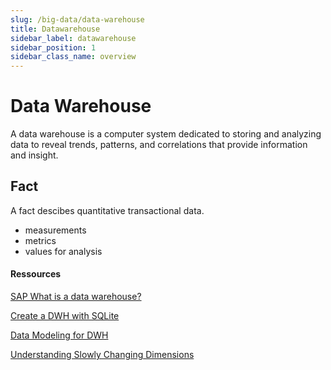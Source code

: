 ```yaml
---
slug: /big-data/data-warehouse
title: Datawarehouse
sidebar_label: datawarehouse
sidebar_position: 1
sidebar_class_name: overview
---
```


# Data Warehouse

A data warehouse is a computer system dedicated to storing and analyzing data to reveal trends, patterns, and correlations that provide information and insight.  

## Fact
A fact descibes quantitative transactional data.  

- measurements
- metrics
- values for analysis

#### Ressources

[SAP What is a data warehouse?](https://www.sap.com/products/technology-platform/datasphere/what-is-a-data-warehouse.html)  

[Create a DWH with SQLite](https://www.youtube.com/watch?v=fGoERH74AI0)  

[Data Modeling for DWH](https://www.youtube.com/watch?v=acNmHwl9iPs)  

[Understanding Slowly Changing Dimensions](https://www.youtube.com/watch?v=Sg2AAk1vwEs)  
